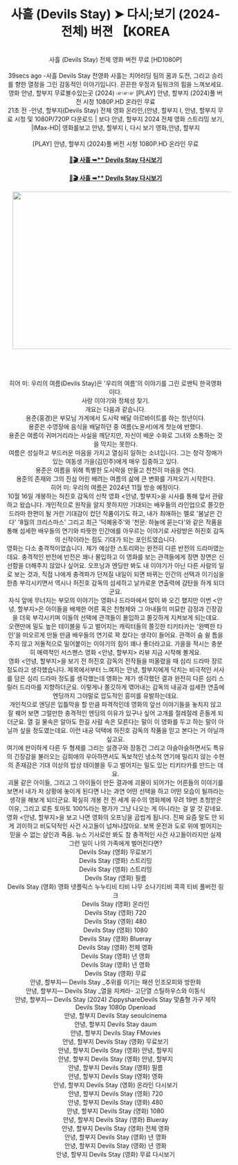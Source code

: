 <p></p><div class="separator" style="clear: both; text-align: center;"><h1 style="clear: both;">사흘 (Devils Stay) ➤ 다시;보기 (2024-전체) 버젼 【KOREA</h1><div class="separator" style="clear: both;"><br /></div><div class="separator" style="clear: both;">사흘 (Devils Stay) 전체 영화 버전 무료 [HD1080P]</div><div class="separator" style="clear: both;"><br /></div><div class="separator" style="clear: both;">39secs ago -사흘 Devils Stay 전영화 사흘는 치어리딩 팀의 꿈과 도전, 그리고 승리를 향한 열정을 그린 감동적인 이야기입니다. 끈끈한 우정과 팀워크의 힘을 느껴보세요.</div><div class="separator" style="clear: both;">영화 안녕, 할부지 무료볼수있는곳 (2024) ☞☞☞ [PLAY] 안녕, 할부지 (2024)풀 버전 시청 1080P.HD 온라인 무료</div><div class="separator" style="clear: both;">21초 전 -안녕, 할부지(Devils Stay) 전체 영화 온라인,(안녕, 할부지 I, 안녕, 할부지 무료 시청 및 1080P/720P 다운로드 | 보다 안녕, 할부지 2024 전체 영화 스트리밍 보기, |IMax-HD| 영화를보고 안녕, 할부지 I, 다시 보기 영화,안녕, 할부지</div><div class="separator" style="clear: both;"><br /></div><div class="separator" style="clear: both;">[PLAY] 안녕, 할부지 (2024)풀 버전 시청 1080P.HD 온라인 무료</div><div class="separator" style="clear: both;"><br /></div><div class="separator" style="clear: both;"><a href="https://bit.ly/3V7M9dh"><b>🔗🎬 사흘 ➥** Devils Stay 다시보기</b></a></div><div class="separator" style="clear: both;"><br /></div><div class="separator" style="clear: both;"><a href="https://watching.nwsautodaily.com/ko/movie/660355"><b>🔗🎬 사흘 ➥** Devils Stay 다시보기</b></a></div><div class="separator" style="clear: both;"><br /></div><div class="separator" style="clear: both; text-align: center;"><a href="https://watching.nwsautodaily.com/ko/movie/660355" imageanchor="1" style="margin-left: 1em; margin-right: 1em;"><img border="0" data-original-height="675" data-original-width="1200" height="363" src="https://blogger.googleusercontent.com/img/b/R29vZ2xl/AVvXsEhNjkhBlowTQnYQ2-maYjNr9Xo81jKF9OQfIGrvkNAWRTyxZN6Xyf8YEK8TecHSSe4NPKCm9aUgXfkLzti9hUuaR5RCmYYP222RiszYOuIoBmJl3VkHapf3Ly4WNXdPGDBPMqnhyEj3DynlFUrFiIuQqDkkfqGY8G-Op_LD28IxdKUwXIuL8LTGEaGGI1Af/w628-h363/watch%20full%20movie%202024.gif" width="628" /></a></div><br /><div class="separator" style="clear: both;"><br /></div><div class="separator" style="clear: both;"><br /></div><div class="separator" style="clear: both;"><br /></div><div class="separator" style="clear: both;">히어 미: 우리의 여름(Devils Stay)은 '우리의 여름'의 이야기를 그린 로맨틱 한국영화이다.</div><div class="separator" style="clear: both;">사랑 이야기와 정체성 찾기.</div><div class="separator" style="clear: both;">개요는 다음과 같습니다.</div><div class="separator" style="clear: both;">용준(홍경)은 부모님 가게에서 도시락 배달 아르바이트를 하는 청년이다.</div><div class="separator" style="clear: both;">용준은 수영장에 음식을 배달하던 중 여름(노윤서)에게 첫눈에 반했다.</div><div class="separator" style="clear: both;">용준은 여름이 귀머거리라는 사실을 깨닫지만, 자신이 배운 수화로 그녀와 소통하는 것을 막지는 못한다.</div><div class="separator" style="clear: both;">여름은 성실하고 부드러운 마음을 가지고 열심히 일하는 소녀입니다. 그는 청각 장애가 있는 여동생 가을(김민주)에게 매우 집중하고 있다.</div><div class="separator" style="clear: both;">용준은 여름을 위해 특별한 도시락을 만들고 천천히 마음을 연다.</div><div class="separator" style="clear: both;">용준의 존재와 그의 진심 어린 배려는 여름의 삶에 큰 변화를 가져오기 시작한다.</div><div class="separator" style="clear: both;">히어 미: 우리의 여름은 2024년 11월 방송 예정이다.</div><div class="separator" style="clear: both;">10월 16일 개봉하는 허진호 감독의 신작 영화 &lt;안녕, 할부지&gt;을 시사를 통해 앞서 관람하고 왔습니다. 개인적으로 원작을 알지 못하지만 기대되는 배우들의 라인업으로 쫄깃한 드라마 한편이 될 거란 기대감이 컸던 작품이기도 하고, 내가 최애하는 멜로 '봄날은 간다' '8월의 크리스마스' 그리고 최근 '덕혜옹주'와 '천문: 하늘에 묻는다'와 같은 작품을 통해 섬세한 배우들의 연기와 따뜻한 인간애를 아우르는 이야기로 사랑받은 허진호 감독의 신작이라는 점도 기대가 되는 포인트였습니다.</div><div class="separator" style="clear: both;">영화는 다소 충격적이었습니다. 제가 예상한 스토리와는 완전히 다른 반전의 드라마였는데요. 충격적인 반전에 반전은 꽤나 몰입하고 이 영화를 보는 관객들에게 장면 장면은 신선함을 더해주지 않았나 싶어요. 오프닝과 엔딩만 봐도 내 이야기가 아닌 다른 사람의 일로 보는 것과, 직접 나에게 충격파가 던져질 내일이 되면 바뀌는 인간의 선택과 이기심을 한층 부각시키면서 역시나 허진호 감독의 섬세하고 날카로운 연출력에 감탄을 하게 되더군요.</div><div class="separator" style="clear: both;">자식 앞에 무너지는 부모의 이야기는 영화나 드라마에서 많이 봐 오긴 했지만 이번 &lt;안녕, 할부지&gt;은 아이들을 배제한 어른 혹은 친형제와 그 아내들의 미묘한 감정과 긴장감을 더욱 부각시키며 이들의 선택에 관객들이 몰입하고 쫄깃하게 지켜보게 되는데요.</div><div class="separator" style="clear: both;">오랜만에 밀도 높은 테이블을 두고 벌어지는 캐릭터들의 쫄깃한 티키타카는 '완벽한 타인'을 떠오르게 만들 만큼 배우들의 연기로 꽉 찼다는 생각이 들어요. 관객이 숨 쉴 틈을 주지 않고 저돌적으로 밀어붙이는 이야기의 힘이 꽤나 좋더라고요. 가을을 적시는 충분히 매력적인 서스펜스 영화 &lt;안녕, 할부지&gt; 리뷰 지금 시작해 볼게요.</div><div class="separator" style="clear: both;">영화 &lt;안녕, 할부지&gt;을 보기 전 허진호 감독의 전작들을 떠올렸을 때 심리 드라마 장르 정도라고 생각했습니다. 제목에서부터 느껴지는 안녕, 할부지에게 닥치는 비극적인 서사를 담은 심리 드라마 정도를 생각했는데 영화는 제가 생각했던 결과 완전히 다른 심리 스릴러 드라마를 지향하더군요. 이렇게나 쫄깃하게 엮어내는 감독의 내공과 섬세한 연출에 엔딩까지 그야말로 압도적인 흥미를 유발하는데요.</div><div class="separator" style="clear: both;">개인적으로 엔딩은 입틀막을 할 만큼 파격적인데 영화의 앞선 이야기들을 놓치지 않고 잘 꿰어 보면 그럴만한 충격적인 엔딩의 이유가 있구나 싶어 고개를 절레절레 흔들게 되더군요. 열 길 물속은 알아도 한길 사람 속은 모른다는 말이 이 영화를 두고 하는 말이 아닐까 싶을 정도였는데요. 이런 내공 덕택에 허진호 감독의 작품을 믿고 본다는 거 아닐까 싶고요.</div><div class="separator" style="clear: both;">여기에 판이하게 다른 두 형제를 그리는 설경구와 장동건 그리고 아슬아슬하면서도 특유의 긴장감을 불러오는 김희애의 우아하면서도 독보적인 냉소적 연기에 밀리지 않는 수현의 존재감은 기대 이상의 밥상 테이블을 두고 벌어지는 밀도 있는 티키타카를 만드는 데요.</div><div class="separator" style="clear: both;">괴물 같은 아이들, 그리고 그 아이들이 만든 결과에 괴물이 되어가는 어른들의 이야기를 보면서 내가 저 상황에 놓이게 된다면 나는 과연 어떤 선택을 하고 어떤 모습이 될까라는 생각을 해보게 되더군요. 확실히 개봉 전 전 세계 유수의 영화제에 무려 19번 초청받은 이유, 그리고 로튼 토마토 100%라는 평가가 그냥 나오는 게 아니라는 걸 알 것 같네요.</div><div class="separator" style="clear: both;">영화 &lt;안녕, 할부지&gt;을 보고 나면 영화의 오프닝을 곱씹게 됩니다. 진짜 요즘 말도 안 되게 괴이하고 비도덕적인 사건 사고들이 넘쳐나잖아요. 보복 운전과 도로 위에 벌어지는 믿을 수 없는 살인과 죽음. 뉴스 기사로만 봐도 참 충격적인 사건 사고들이라지만 실제 그런 일이 나의 가족에게 벌어진다면?</div><div class="separator" style="clear: both;">Devils Stay (영화) 무료보기</div><div class="separator" style="clear: both;">Devils Stay (영화) 스트리밍</div><div class="separator" style="clear: both;">Devils Stay (영화) 스트리밍</div><div class="separator" style="clear: both;">Devils Stay (영화) 필름</div><div class="separator" style="clear: both;">Devils Stay (영화) 영화 넷플릭스 누누티비 티비 나무 소나기티비 콕콕 티비 풀버전 링크</div><div class="separator" style="clear: both;">Devils Stay (영화) 온라인</div><div class="separator" style="clear: both;">Devils Stay (영화) 720</div><div class="separator" style="clear: both;">Devils Stay (영화) 480</div><div class="separator" style="clear: both;">Devils Stay (영화) 1080</div><div class="separator" style="clear: both;">Devils Stay (영화) Blueray</div><div class="separator" style="clear: both;">Devils Stay (영화) 전체 영화</div><div class="separator" style="clear: both;">Devils Stay (영화) 년 영화</div><div class="separator" style="clear: both;">Devils Stay (영화) 년 영화</div><div class="separator" style="clear: both;">Devils Stay (영화) 무료</div><div class="separator" style="clear: both;">안녕, 할부지— Devils Stay _추위를 이기는 패션 인조모피와 방한화</div><div class="separator" style="clear: both;">안녕, 할부지— Devils Stay _열을 지켜라- 고단열 스틸하우스와 이동식</div><div class="separator" style="clear: both;">안녕, 할부지— Devils Stay (2024) ZippyshareDevils Stay 맞춤형 가구 제작</div><div class="separator" style="clear: both;">Devils Stay 1080p Openload</div><div class="separator" style="clear: both;">안녕, 할부지 Devils Stay seoulcinema</div><div class="separator" style="clear: both;">안녕, 할부지 Devils Stay daum</div><div class="separator" style="clear: both;">안녕, 할부지 Devils Stay FMovies</div><div class="separator" style="clear: both;">안녕, 할부지 Devils Stay (영화) 무료보기</div><div class="separator" style="clear: both;">안녕, 할부지 Devils Stay (영화) 안녕, 할부지</div><div class="separator" style="clear: both;">안녕, 할부지 Devils Stay (영화) 안녕, 할부지</div><div class="separator" style="clear: both;">안녕, 할부지 Devils Stay (영화) 필름</div><div class="separator" style="clear: both;">안녕, 할부지 Devils Stay (영화) 영화</div><div class="separator" style="clear: both;">안녕, 할부지 Devils Stay (영화) 온라인 다시보기</div><div class="separator" style="clear: both;">안녕, 할부지 Devils Stay (영화) 720</div><div class="separator" style="clear: both;">안녕, 할부지 Devils Stay (영화) 480</div><div class="separator" style="clear: both;">안녕, 할부지 Devils Stay (영화) 1080</div><div class="separator" style="clear: both;">안녕, 할부지 Devils Stay (영화) Blueray</div><div class="separator" style="clear: both;">안녕, 할부지 Devils Stay (영화) 전체 영화</div><div class="separator" style="clear: both;">안녕, 할부지 Devils Stay (영화) 년 영화</div><div class="separator" style="clear: both;">안녕, 할부지 Devils Stay (영화) 년 영화</div><div class="separator" style="clear: both;">안녕, 할부지 Devils Stay (영화) 무료 다시보기</div></div>
